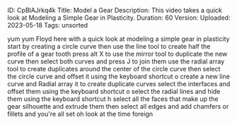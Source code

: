 ID: CpBlAJrkq4k
Title: Model a Gear
Description: This video takes a quick look at Modeling a Simple Gear in Plasticity.
Duration: 60
Version: 
Uploaded: 2023-05-18
Tags: unsorted

yum yum Floyd here with a quick look at
modeling a simple gear in plasticity
start by creating a circle curve then
use the line tool to create half the
profile of a gear tooth press alt X to
use the mirror tool to duplicate the new
curve then select both curves and press
J to join them use the radial array tool
to create duplicates around the center
of the circle curve
then select the circle curve and offset
it using the keyboard shortcut o
create a new line curve and Radial array
it to create duplicate curves
select the interfaces and offset them
using the keyboard shortcut o
select the radial lines and hide them
using the keyboard shortcut h
select all the faces that make up the
gear silhouette and extrude them
then select all edges and add chamfers
or fillets and you're all set
oh look at the time
foreign
